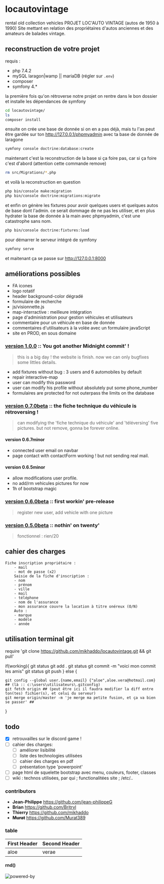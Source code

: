 # locautovintage
rental old collection vehicles
PROJET LOC'AUTO VINTAGE (autos de 1950 à 1990)
Site mettant en relation des propriétaires d'autos anciennes et des amateurs de balades vintage.

## reconstruction de votre projet
requis :
- php 7.4.2
- mySQL laragon|wamp || mariaDB (régler sur `.env`)
- composer
- symfony 4.*

la première fois qu'on rétroverse notre projet on rentre dans le bon dossier et installe les dépendances de symfony
```bash
cd locautovintage/
ls
composer install
```

ensuite on crée une base de donnée si on en a pas déjà, mais tu l'as peut être gardée sur ton http://127.0.0.1/phpmyadmin avec ta base de donnée de laragone
```bash
symfony console doctrine:database:create
```

maintenant c'est la reconstruction de la base si ça foire pas, car si ça foire c'est d'abord (attention cette commande remove)
```bash
rm src/Migrations/*.php
```

et voilà la reconstruction en question
```bash
php bin/console make:migration
php bin/console doctrine:migrations:migrate
```

et enfin on génère les fixtures pour avoir quelques users et quelques autos de base dont l'admin.
ce serait dommage de ne pas les utiliser, et en plus hydrater la base de donnée à la main avec phpmyadmin,
c'est une catastrophe sans nom.
```bash
php bin/console doctrine:fixtures:load
```

pour démarrer le serveur intégré de symfony
``` bash
symfony serve
```
et maitenant ça se passe sur http://127.0.0.1:8000

## améliorations possibles
- FA icones
- logo rotatif
- header background-color dégradé
- formulaire de recherche
- js/visionnette.js
- map-interractive : meilleure intégration
- page d'administration pour gestion véhicules et utilisateurs
- commentaire pour un véhicule en base de donnée
- commentaires d'utilisateurs à la volée avec un formulaire javaScript
- site en PROD, en sous domaine

### [version 1.0.0](../../releases/tag/v1.0.0) :: You got another Midnight commit' !
> this is a big day ! the website is finish. now we can only bugfixes some littles details.
- add fixtures without bug : 3 users and 6 automobiles by default
- repair interactive-map
- user can modify this password
- user can modify his profile without absolutely put some phone_number
- formulaires are protected for not outerpass the limits on the database

### [version 0.7.0beta](../../releases/tag/v0.7.0beta) :: the fiche technique du véhicule is rétroversing !
> can modifying the 'fiche technique du véhicule' and 'téléversing' five pictures. but not remove, gonna be forever online.

#### version 0.6.7minor
- connected user email on navbar
- page contact with contactForm working ! but not sending real mail.

#### version 0.6.5minor
- allow modifications user profile.
- no add/rm vehicules pictures for now
- 1h of bootstrap magic

### [version 0.6.0beta](../../releases/tag/v0.6.0beta) :: first workin' pre-release
> register new user, add vehicle with one picture

### [version 0.5.0beta](../../releases/tag/v0.5.0beta) :: nothin' on twenty'
> fonctionnel : rien/20

## cahier des charges
```cahier
Fiche inscription propriétaire :
	- mail
	- mot de passe (x2)
    Saisie de la fiche d'inscription :
    - nom
    - prénom
    - ville
    - mail
    - téléphone
    - nom de l'assurance
    - mon assurance couvre la location à titre onéreux (O/N)
    Auto :
    - marque
    - modèle
    - année
```

## utilisation terminal git
require 'git clone https://github.com/mikhaddo/locautovintage.git && git pull'

if(working){
    git status
    git add .
    git status
    git commit -m "voici mon commit les amis"
    git status
    git push
} else {

    git config --global user.{name,email} {"aloe",aloe.vera@hotmail.com} ## (là :: c:\users\utilisateurs\.gitconfig)
    git fetch origin ## (peut être ici il faudra modifier la diff entre ton(tes) fichier(s), et celui du serveur)
    git merge origin/master -m 'je merge ma petite fusion, et ça va bien se passer' ##
}

## todo
- [X] retrouvailles sur le discord game !
- [ ] cahier des charges:
    - [ ] améliorer lisibilité
    - [ ] liste des technologies utilisées
    - [ ] cahier des charges en pdf
    - [ ] présentation type 'powerpoint'
- [ ] page html de squelette bootstrap avec menu, couleurs, footer, classes
- [ ] wiki : technos utilisées, par qui ; functionalitées site ; /etc/..

### contributors
* __Jean-Philippe__ <https://github.com/jean-philippeG>
* __Brian__ <https://github.com/Britrvl>
* __Thierry__ <https://github.com/mikhaddo>
* __~~Murat~~__ <https://github.com/Murat389>

### table
First Header | Second Header
------------ | -------------
aloe | verae

#### rnd()
![powered-by](https://web.archive.org/web/20061209091918im_/http://www.elroubio.net/nouveaute/phpinup_gpl_7.jpg)
